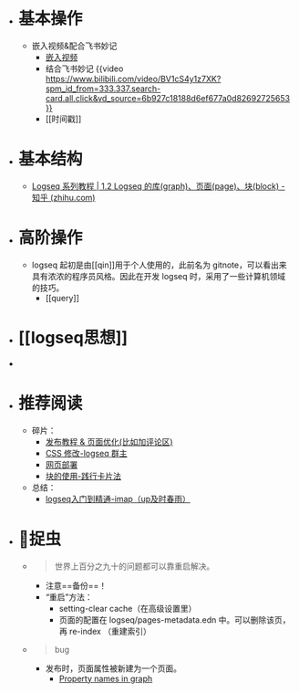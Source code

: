 - # 基本操作
	- 嵌入视频&配合飞书妙记
		- [嵌入视频](https://www.xiaohongshu.com/discovery/item/62c96f9900000000210351a7)
		- 结合飞书妙记 {{video https://www.bilibili.com/video/BV1cS4y1z7XK?spm_id_from=333.337.search-card.all.click&vd_source=6b927c18188d6ef677a0d82692725653}}
		- [[时间戳]]
- # 基本结构
	- [Logseq 系列教程 | 1.2 Logseq 的库(graph)、页面(page)、块(block) - 知乎 (zhihu.com)](https://zhuanlan.zhihu.com/p/370299376)
- # 高阶操作
	- logseq 起初是由[[qin]]用于个人使用的，此前名为 gitnote，可以看出来具有浓浓的程序员风格。因此在开发 logseq 时，采用了一些计算机领域的技巧。
		- [[query]]
- # [[logseq思想]]
-
- # 推荐阅读
	- 碎片：
		- [发布教程 & 页面优化(比如加评论区)](https://logseq.abosen.top/#/page/README)
		- [CSS 修改-logseq 群主](https://wsin.vercel.app/#/page/%E9%98%85%E8%AF%BB%E4%B8%8D%E5%AE%8C%E5%85%A8%E6%8C%87%E5%8D%97)
		- [网页部署](https://imap.vercel.app/#/page/logseq%E9%83%A8%E7%BD%B2%E7%BD%91%E9%A1%B5)
		- [块的使用-践行卡片法](https://www.bilibili.com/video/BV14q4y1V7Zp?zw&vd_source=6b927c18188d6ef677a0d82692725653)
	- 总结：
		- [logseq入门到精通-imap（up及时春雨）](https://imap.vercel.app/#/page/logseq%E5%85%A5%E9%97%A8%E5%88%B0%E7%B2%BE%E9%80%9A)
- # 🐛捉虫
	- > 世界上百分之九十的问题都可以靠重启解决。
		- 注意==备份==！
		- “重启”方法：
			- setting-clear cache（在高级设置里）
			- 页面的配置在 logseq/pages-metadata.edn 中。可以删除该页，再 re-index （重建索引）
	- > bug
		- 发布时，页面属性被新建为一个页面。
			- [Property names in graph](https://github.com/logseq/logseq/issues/6124)